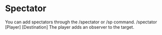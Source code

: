 # Spectator
You can add spectators through the /spectator or /sp command.  /spectator [Player] [Destination] The player adds an observer to the target.
